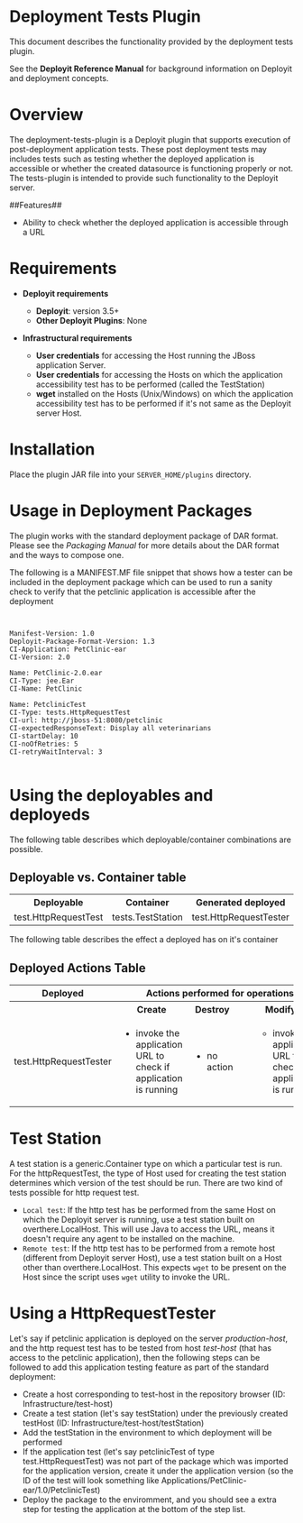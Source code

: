 # Deployment Tests Plugin #

This document describes the functionality provided by the deployment tests plugin.

See the **Deployit Reference Manual** for background information on Deployit and deployment concepts.

# Overview #

The deployment-tests-plugin is a Deployit plugin that supports execution of post-deployment application tests. These post deployment tests may includes tests such as testing whether the deployed application is accessible 
or whether the created datasource is functioning properly or not. The tests-plugin is intended to provide such functionality to the Deployit server.

##Features##

* Ability to check whether the deployed application is accessible through a URL

# Requirements #

* **Deployit requirements**
	* **Deployit**: version 3.5+
	* **Other Deployit Plugins**: None
		
* **Infrastructural requirements**
	* **User credentials** for accessing the Host running the JBoss application Server.
	* **User credentials** for accessing the Hosts on which the application accessibility test has to be performed (called the TestStation)
	* **wget** installed on the Hosts (Unix/Windows) on which the application accessibility test has to be performed if it's not same as the Deployit server Host.

# Installation

Place the plugin JAR file into your `SERVER_HOME/plugins` directory. 

# Usage in Deployment Packages #

The plugin works with the standard deployment package of DAR format. Please see the _Packaging Manual_ for more details about the DAR format and the ways to 
compose one. 

The following is a MANIFEST.MF file snippet that shows how a tester can be included in the deployment package which can be used to run a sanity check to verify that the petclinic application is accessible after the
deployment

<pre style="display:inline-block; nobreak"><code>
Manifest-Version: 1.0
Deployit-Package-Format-Version: 1.3
CI-Application: PetClinic-ear
CI-Version: 2.0

Name: PetClinic-2.0.ear
CI-Type: jee.Ear
CI-Name: PetClinic

Name: PetclinicTest
CI-Type: tests.HttpRequestTest
CI-url: http://jboss-51:8080/petclinic
CI-expectedResponseText: Display all veterinarians
CI-startDelay: 10
CI-noOfRetries: 5
CI-retryWaitInterval: 3
</code></pre>

# Using the deployables and deployeds #

The following table describes which deployable/container combinations are possible.

## Deployable vs. Container table ##
<table class="deployed-matrix">
<tr>
	<th>Deployable</th>
	<th>Container</th>
	<th>Generated deployed</th>
</tr>
<tr>
	<td>test.HttpRequestTest</td>
	<td>tests.TestStation</td>
	<td>test.HttpRequestTester</td>
</tr>
</table>


The following table describes the effect a deployed has on it's container

## Deployed Actions Table ##

<table class="deployed-matrix">
<tr>
	<th class="borderless-bottom">Deployed</th>
	<th colspan="3">Actions performed for operations</th>
</tr>
<tr>
	<th class="borderless-top">&nbsp;</th>
	<th align="center">Create</th>
	<th align="center">Destroy</th>
	<th align="center">Modify</th>
</tr>
<tr>
	<td>test.HttpRequestTester</td>
	<td>
		<ul>
			<li>invoke the application URL to check if application is running</li>
		</ul>
      </td>
	<td>
		<ul>
			<li>no action</li>
		</ul>
	</td>
	<td>
		<ul>
		<ul>
			<li>invoke the application URL to check if application is running</li>
		</ul>
		</ul>
</tr>
</table>

# Test Station #

A test station is a generic.Container type on which a particular test is run. For the httpRequestTest, the type of Host used for creating the test station determines which version of the test should
be run. There are two kind of tests possible for http request test.

* `Local test`: If the http test has be performed from the same Host on which the Deployit server is running, use a test station built on overthere.LocalHost. This will 
              use Java to access the URL, means it doesn't require any agent to be installed on the machine. 
* `Remote test`: If the http test has to be performed from a remote host (different from Deployit server Host), use a test station built on a Host other than 
			overthere.LocalHost. This expects `wget` to be present on the Host since the script uses `wget` utility to invoke the URL.

# Using a HttpRequestTester #

Let's say if petclinic application is deployed on the server _production-host_, and the http request test has to be tested from host _test-host_ (that has access to the petclinic application), then the 
following steps can be followed to add this application testing feature as part of the standard deployment:

* Create a host corresponding to test-host in the repository browser (ID: Infrastructure/test-host)
* Create a test station (let's say testStation) under the previously created testHost (ID: Infrastructure/test-host/testStation)
* Add the testStation in the environment to which deployment will be performed
* If the application test (let's say petclinicTest of type test.HttpRequestTest) was not part of the package which was imported for the application version, create it under the application 
  version (so the ID of the test will look something like Applications/PetClinic-ear/1.0/PetclinicTest)
* Deploy the package to the enviromment, and you should see a extra step for testing the application at the bottom of the step list.
